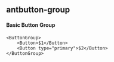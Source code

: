 ## antbutton-group
#### Basic Button Group

```
<ButtonGroup>
    <Button>$1</Button>
    <Button type="primary">$2</Button>
</ButtonGroup>
```